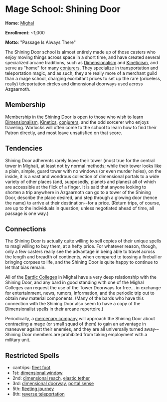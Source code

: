 # Mage School: Shining Door
**Home**: [Mighal](../../Cities/Mighal.md)

**Enrollment**: ~1,000

**Motto**: "Passage Is Always There"

The Shining Door school is almost entirely made up of those casters who enjoy moving things across space in a short time, and have created several specialized arcane traditions, such as [Dimensionalism](../../Classes/Wizard/Dimensionalism.md) and [Kineticism](../../Classes/Wizard/Kinetics.md), and serve as "home" for many [conjurers](../../Classes/Wizard/Conjuration.md). They specialize in transportation and teleportation magic, and as such, they are really more of a merchant guild than a mage school, charging exorbitant prices to set up the rare (priceless, really) teleportation circles and dimensional doorways used across Azgaarnoth.

## Membership
Membership in the Shining Door is open to those who wish to learn [Dimensionalism](../../Classes/Wizard/Dimensionalism.md), [Kinetics](../../Classes/Wizard/Kinetics.md), [conjurers](../../Classes/Wizard/Conjuration.md), and the odd sorcerer who enjoys traveling. Warlocks will often come to the school to learn how to find their Patron directly, and most leave unsatisfied on that score.

## Tendencies
Shining Door adherents rarely leave their tower (most true for the central tower in Mighal), at least not by normal methods; while their tower looks like a plain, simple, guard tower with no windows (or even murder holes), on the inside, it is a vast and wondrous collection of dimensional portals to a wide variety of other places (and, supposedly, planets and planes) all of which are accessible at the flick of a finger. It is said that anyone looking to shorten a trip anywhere in Azgaarnoth can go to a tower of the Shining Door, describe the place desired, and step through a glowing door (hence the name) to arrive at their destination--for a price. (Return trips, of course, are up to the individuals in question; unless negotiated ahead of time, all passage is one way.)

## Connections
The Shining Door is actually quite willing to sell copies of their unique spells to magi willing to buy them, at a hefty price. For whatever reason, though, only a few casters really see the advantage in being able to travel across the length and breadth of continents, when compared to tossing a fireball or bringing corpses to life, and the Shining Door is quite happy to continue to let that bias remain.

All of the [Bardic Colleges](../BardicColleges/index.md) in Mighal have a very deep relationship with the Shining Door, and any bard in good standing with one of the Mighal Colleges can request the use of the Tower Doorways for free... in exchange for entertainment, news, rumors, information, and the periodic trip out to obtain new material components. (Many of the bards who have this connection with the Shining Door also seem to have a copy of the Dimensionalist spells in their arcane repertoire.)

Periodically, a [mercenary company](../MercCompanies/index.md) will approach the Shining Door about contracting a mage (or small squad of them) to gain an advantage in maneuver against their enemies, and they are all universally turned away--Shining Door members are prohibited from taking employment with a military unit.

## Restricted Spells

* cantrips: [fleet foot](../../Magic/Spells/fleet-foot.md)
* 1st: [dimensional window](../../Magic/Spells/dimensional-window.md)
* 2nd: [dimensional reach](../../Magic/Spells/dimensional-reach.md), [elastic tether](../../Magic/Spells/elastic-tether.md)
* 3rd: [dimensional doorway](../../Magic/Spells/dimensional-doorway.md), [portal sense](../../Magic/Spells/portal-sense.md)
* 5th: [fleeting journey](../../Magic/Spells/fleeting-journey.md)
* 8th: [reverse teleportation](../../Magic/Spells/reverse-teleportation.md)
